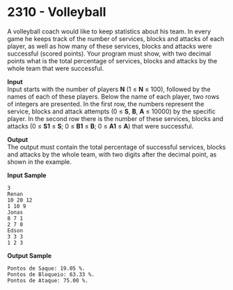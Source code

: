 # 2310 - Volleyball

A volleyball coach would like to keep statistics about his team. In every game he keeps track of the number of services, blocks and attacks of each player, as well as how many of these services, blocks and attacks were successful (scored points). Your program must show, with two decimal points what is the total percentage of services, blocks and attacks by the whole team that were successful.

**Input**<br>
Input starts with the number of players **N** (1 ≤ **N** ≤ 100), followed by the names of each of these players. Below the name of each player, two rows of integers are presented. In the first row, the numbers represent the service, blocks and attack attempts (0 ≤ **S**, **B**, **A** ≤ 10000) by the specific player. In the second row there is the number of these services, blocks and attacks (0 ≤ **S1** ≤ **S**; 0 ≤ **B1** ≤ **B**; 0 ≤ **A1** ≤ **A**) that were successful.

**Output**<br>
The output must contain the total percentage of successful services, blocks and attacks by the whole team, with two digits after the decimal point, as shown in the example.

**Input Sample**
````
3
Renan
10 20 12
1 10 9
Jonas
8 7 1
2 7 0
Edson
3 3 3
1 2 3
````

**Output Sample**
````
Pontos de Saque: 19.05 %.
Pontos de Bloqueio: 63.33 %.
Pontos de Ataque: 75.00 %.
````